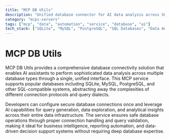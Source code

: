 ```yaml
---
title: "MCP DB Utils"
description: "Unified database connector for AI data analysis across SQLite, MySQL, PostgreSQL and other databases with secure connection management."
category: "mcps-servers"
tags: ["mcp", "data", "automation", "service", "database", "ai"]
tech_stack: ["SQLite", "MySQL", "PostgreSQL", "SQL Databases", "Data Analysis"]
---
```


# MCP DB Utils

MCP DB Utils provides a comprehensive database connectivity solution that enables AI assistants to perform sophisticated data analysis across multiple database types through a single, unified interface. This MCP service supports popular databases including SQLite, MySQL, PostgreSQL, and other SQL-compatible systems, abstracting away the complexities of different connection protocols and query dialects.

Developers can configure secure database connections once and leverage AI capabilities for query generation, data exploration, and analytical insights across their entire data infrastructure. The service ensures safe database operations through proper connection handling and query validation, making it ideal for business intelligence, reporting automation, and data-driven decision support systems without requiring deep database expertise.
